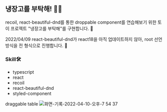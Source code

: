 ## 냉장고를 부탁해! 👋🏻

recoil, react-beautiful-dnd를 통한 droppable component를 연습해보기 위한
토이 프로젝트 "냉장고를 부탁해"를 구현합니다. 🚀

<p>2022/04/09 react-beautiful-dnd가 react18을 아직 업데이트하지 않아, root 선언 방식을 전 형식으로 진행합니다. 🤔</p>


### Skill🛠
<ul>
<li>typescript</li>
<li>react</li>
<li>recoil</li>
<li>react-beautiful-dnd</li>
<li>styled-component</li>
</ul>

draggable table
![화면-기록-2022-04-10-오후-7 54 37](https://user-images.githubusercontent.com/102515157/162614809-8dcfd21d-82e1-4b56-9e34-4cb8120f51f1.gif)
